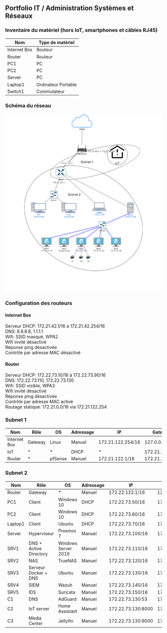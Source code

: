 ## Portfolio IT / Administration Systèmes et Réseaux

### Inventaire du matériel (hors IoT, smartphones et câbles RJ45)
|Nom	|Type de matériel	|
|---	|---	|
|Internet Box	|Routeur	|
|Router	|Routeur	|
|PC1	|PC	|
|PC2	|PC	|
|Server	|PC	|
|Laptop1	|Ordinateur Portable	|
|Switch1	|Commutateur	|

### Schéma du réseau
<img src="./Images/HomeLab_IT.png" width=800>

### Configuration des routeurs
#### Internet Box
Serveur DHCP: 172.21.42.1/16 à 172.21.42.254/16  
DNS: 8.8.8.8, 1.1.1.1  
Wifi: SSID masqué, WPA2  
Wifi invité désactivé  
Réponse ping désactivée  
Contrôle par adresse MAC désactivé  

#### Router
Serveur DHCP: 172.22.73.10/16 à 172.22.73.90/16  
DNS: 172.22.73.110, 172.22.73.130  
Wifi: SSID visible, WPA3  
Wifi invité désactivé  
Réponse ping désactivée  
Contrôle par adresse MAC activé  
Routage statique: 172.21.0.0/16 via 172.21.122.254

### Subnet 1
| Nom          | Rôle   | OS     | Adressage | IP                | Gateway        |
|--------------|---------|--------|-----------|-------------------|----------------|
| Internet Box | Gateway | Linux  | Manuel    | 172.21.122.254/16 | 127.0.0.1      |
| IoT          | *       | *      | DHCP      | *                 | 172.21.122.254 |
| Router       | *       | pfSense | Manuel    | 172.21.122.1/16   | 172.21.122.254 |

### Subnet 2
| Nom     | Rôle                  | OS                  | Adressage | IP                 | Gateway      |
|---------|------------------------|---------------------|-----------|--------------------|--------------|
| Router  | Gateway                | *                   | Manuel    | 172.22.122.1/16    | 127.0.0.1    |
| PC1     | Client                 | Windows 10          | DHCP      | 172.22.73.50/16    | 172.22.122.1 |
| PC2     | Client                 | Windows 10          | DHCP      | 172.22.73.60/16    | 172.22.122.1 |
| Laptop1 | Client                 | Ubuntu              | DHCP      | 172.22.73.70/16    | 172.22.122.1 |
| Server  | Hyperviseur            | Proxmox 7           | Manuel    | 172.22.73.100/16   | 172.22.122.1 |
| SRV1    | DNS + Active Directory | Windows Server 2019 | Manuel    | 172.22.73.110/16   | 172.22.122.1 |
| SRV2    | NAS                    | TrueNAS             | Manuel    | 172.22.73.120/16   | 172.22.122.1 |
| SRV3    | Serveur Docker + DNS   | Ubuntu              | Manuel    | 172.22.73.130/16   | 172.22.122.1 |
| SRV4    | SIEM                   | Wazuh               | Manuel    | 172.22.73.140/16   | 172.22.122.1 |
| SRV5    | IDS                    | Suricata            | Manuel    | 172.22.73.150/16   | 172.22.122.1 |
| C1      | DNS                    | AdGuard             | Manuel    | 172.22.73.130:53   | 172.22.122.1 |
| C2      | IoT server             | Home Assistant      | Manuel    | 172.22.73.130:8000 | 172.22.122.1 |
| C3      | Media Center           | Jellyfin            | Manuel    | 172.22.73.130:9000 | 172.22.122.1 |
